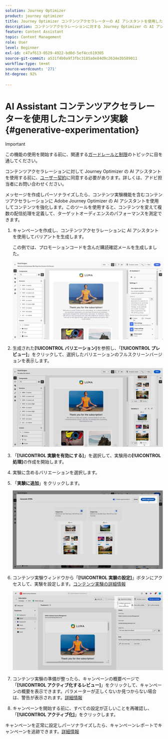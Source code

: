 ```yaml
---
solution: Journey Optimizer
product: journey optimizer
title: Journey Optimizer コンテンツアクセラレーターの AI アシスタントを使用したコンテンツ実験
description: コンテンツアクセラレーションに対する Journey Optimizer の AI アシスタントによるコンテンツ実験
feature: Content Assistant
topic: Content Management
role: User
level: Beginner
exl-id: c47af613-0529-4922-bd0d-5ef4cc619305
source-git-commit: a531f4b0a9f3fbc3185a0e84d9c2634e3b589011
workflow-type: tm+mt
source-wordcount: '271'
ht-degree: 92%

---
```


# AI Assistant コンテンツアクセラレーターを使用したコンテンツ実験 {#generative-experimentation}

>[!IMPORTANT]
>
>この機能の使用を開始する前に、関連する[ガードレールと制限](gs-generative.md#generative-guardrails)のトピックに目を通してください。
></br>
>
>コンテンツアクセラレーションに対して Journey Optimizer の AI アシスタントを使用する前に、[ユーザー契約](https://www.adobe.com/legal/licenses-terms/adobe-dx-gen-ai-user-guidelines.html)に同意する必要があります。詳しくは、アドビ担当者にお問い合わせください。

メッセージを作成しパーソナライズしたら、コンテンツ実験機能を含むコンテンツアクセラレーションに Adobe Journey Optimizer の AI アシスタントを使用してコンテンツを強化します。このツールを使用すると、コンテンツを変えて複数の配信処理を定義して、ターゲットオーディエンスのパフォーマンスを測定できます。

1. キャンペーンを作成し、コンテンツアクセラレーションに AI アシスタントを使用してバリアントを生成します。

   この例では、プロモーションコードを含んだ購読確認メールを生成しました。

   ![](assets/experiment-genai-1.png)

1. 生成された&#x200B;**[!UICONTROL バリエーション]**&#x200B;を参照し、「**[!UICONTROL プレビュー]**」をクリックして、選択したバリエーションのフルスクリーンバージョンを表示します。

   ![](assets/experiment-genai-2.png)

1. 「**[!UICONTROL 実験を有効にする]**」を選択して、実験用の&#x200B;**[!UICONTROL 処理]**&#x200B;の作成を開始します。

1. 実験に含めるバリエーションを選択します。

1. 「**実験に追加**」をクリックします。

   ![](assets/experiment-genai-3.png)

1. コンテンツ実験ウィンドウから「**[!UICONTROL 実験の設定]**」ボタンにアクセスして、実験を設定します。[コンテンツ実験の詳細情報](../content-management/content-experiment.md)

   ![](assets/experiment-genai-4.png)

1. コンテンツ実験の準備が整ったら、キャンペーンの概要ページで「**[!UICONTROL アクティブ化するレビュー]**」をクリックして、キャンペーンの概要を表示できます。パラメーターが正しくないか見つからない場合は、警告が表示されます。[詳細情報](../content-management/content-experiment.md#treatment-experiment)

1. キャンペーンを開始する前に、すべての設定が正しいことを再確認し、「**[!UICONTROL アクティブ化]**」をクリックします。

キャンペーンを正常に設定しパーソナライズしたら、キャンペーンレポートでキャンペーンを追跡できます。[詳細情報](../reports/campaign-global-report.md)
